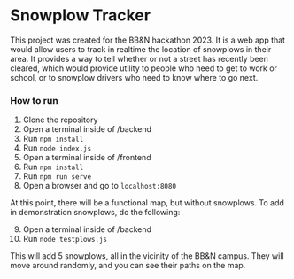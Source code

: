 # Snowplow Tracker

This project was created for the BB&N hackathon 2023. It is a web app that would allow users to track in realtime the location of snowplows in their area. It provides a way to tell whether or not a street has recently been cleared, which would provide utility to people who need to get to work or school, or to snowplow drivers who need to know where to go next.

### How to run

1. Clone the repository
2. Open a terminal inside of /backend
3. Run `npm install`
4. Run `node index.js`
5. Open a terminal inside of /frontend
6. Run `npm install`
7. Run `npm run serve`
8. Open a browser and go to `localhost:8080`

At this point, there will be a functional map, but without snowplows. To add in demonstration snowplows, do the following:

9. Open a terminal inside of /backend
10. Run `node testplows.js`

This will add 5 snowplows, all in the vicinity of the BB&N campus. They will move around randomly, and you can see their paths on the map.
